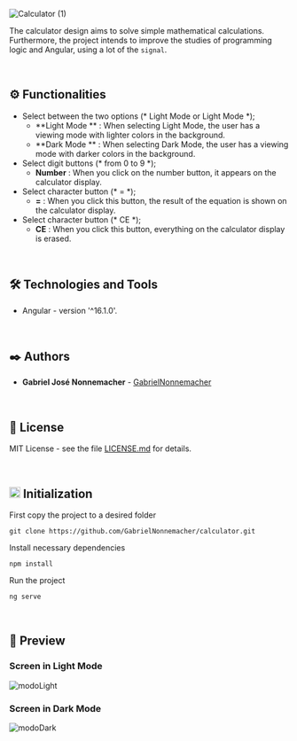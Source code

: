 ![Calculator (1)](https://github.com/GabrielNonnemacher/calculator/assets/87139289/e71fdcbe-a311-45aa-9973-3f3b977fd622)

The calculator design aims to solve simple mathematical calculations. Furthermore, the project intends to improve the studies of programming logic and Angular, using a lot of the `signal`.

<br/>

## ⚙️ Functionalities

* Select between the two options (* Light Mode or Light Mode *); 
  * **Light Mode ** : When selecting Light Mode, the user has a viewing mode with lighter colors in the background.
  * **Dark Mode ** : When selecting Dark Mode, the user has a viewing mode with darker colors in the background.
* Select digit buttons (* from 0 to 9 *); 
  * **Number** : When you click on the number button, it appears on the calculator display.
* Select character button (* = *); 
  * **=** : When you click this button, the result of the equation is shown on the calculator display.
* Select character button (* CE *); 
  * **CE** : When you click this button, everything on the calculator display is erased.

<br/>

## 🛠️ Technologies and Tools

* Angular - version '^16.1.0'.
  
<br/>

## ✒️ Authors

* **Gabriel José Nonnemacher** - [GabrielNonnemacher](https://github.com/GabrielNonnemacher)

<br/>

## 📄 License

MIT License - see the file [LICENSE.md](https://github.com/GabrielNonnemacher/calculator/blob/master/LICENSE.md) for details.

<br/>

## <img height="20px" src="https://cdn-icons-png.flaticon.com/512/352/352163.png"> Initialization

First copy the project to a desired folder
```
git clone https://github.com/GabrielNonnemacher/calculator.git
```
Install necessary dependencies
```
npm install
```
Run the project
```
ng serve
```

<br/>

## 👀 Preview
### Screen in Light Mode
![modoLight](https://github.com/GabrielNonnemacher/calculator/assets/87139289/62c56f99-d1de-4d86-ab8e-e6231d7cbad2)

### Screen in Dark Mode
![modoDark](https://github.com/GabrielNonnemacher/calculator/assets/87139289/78d85d84-a259-45e9-b925-b46ea72800ba)
